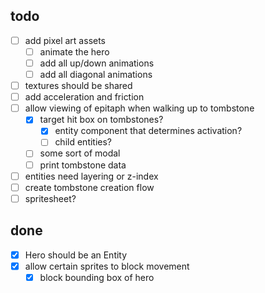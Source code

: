 ## todo
- [ ] add pixel art assets
  - [ ] animate the hero
  - [ ] add all up/down animations
  - [ ] add all diagonal animations
- [ ] textures should be shared
- [ ] add acceleration and friction
- [ ] allow viewing of epitaph when walking up to tombstone
  - [x] target hit box on tombstones?
    - [x] entity component that determines activation?
    - [ ] child entities?
  - [ ] some sort of modal
  - [ ] print tombstone data
- [ ] entities need layering or z-index
- [ ] create tombstone creation flow
- [ ] spritesheet?

## done
- [x] Hero should be an Entity
- [x] allow certain sprites to block movement
  - [x] block bounding box of hero
